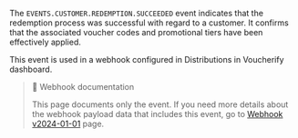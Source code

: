 The `EVENTS.CUSTOMER.REDEMPTION.SUCCEEDED` event indicates that the redemption process was successful with regard to a customer. It confirms that the associated voucher codes and promotional tiers have been effectively applied.

This event is used in a webhook configured in Distributions in Voucherify dashboard.

> 📘 Webhook documentation
>
> This page documents only the event. If you need more details about the webhook payload data that includes this event, go to [Webhook v2024-01-01](ref:introduction-to-webhooks "Introduction to webhooks v2024-01-01") page.